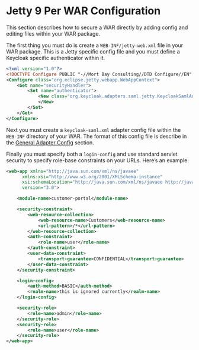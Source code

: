 # Jetty 9 Per WAR Configuration

This section describes how to secure a WAR directly by adding config and editing files within your WAR package.

The first thing you must do is create a `WEB-INF/jetty-web.xml` file in your WAR package. This is a Jetty specific config file and you must define a Keycloak specific authenticator within it.

```xml
<?xml version="1.0"?>
<!DOCTYPE Configure PUBLIC "-//Mort Bay Consulting//DTD Configure//EN" "http://www.eclipse.org/jetty/configure_9_0.dtd">
<Configure class="org.eclipse.jetty.webapp.WebAppContext">
    <Get name="securityHandler">
        <Set name="authenticator">
            <New class="org.keycloak.adapters.saml.jetty.KeycloakSamlAuthenticator">
            </New>
        </Set>
    </Get>
</Configure>
```

Next you must create a `keycloak-saml.xml` adapter config file within the `WEB-INF` directory of your WAR. The format of this config file is describe in the [General Adapter Config](https://wjw465150.gitbooks.io/keycloak-documentation/content/securing\_apps/topics/saml/java/general-config.html#\_saml-general-config) section.

Finally you must specify both a `login-config` and use standard servlet security to specify role-base constraints on your URLs. Here’s an example:

```xml
<web-app xmlns="http://java.sun.com/xml/ns/javaee"
      xmlns:xsi="http://www.w3.org/2001/XMLSchema-instance"
      xsi:schemaLocation="http://java.sun.com/xml/ns/javaee http://java.sun.com/xml/ns/javaee/web-app_3_0.xsd"
      version="3.0">

	<module-name>customer-portal</module-name>

    <security-constraint>
        <web-resource-collection>
            <web-resource-name>Customers</web-resource-name>
            <url-pattern>/*</url-pattern>
        </web-resource-collection>
        <auth-constraint>
            <role-name>user</role-name>
        </auth-constraint>
        <user-data-constraint>
            <transport-guarantee>CONFIDENTIAL</transport-guarantee>
        </user-data-constraint>
    </security-constraint>

    <login-config>
        <auth-method>BASIC</auth-method>
        <realm-name>this is ignored currently</realm-name>
    </login-config>

    <security-role>
        <role-name>admin</role-name>
    </security-role>
    <security-role>
        <role-name>user</role-name>
    </security-role>
</web-app>
```
